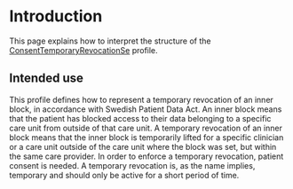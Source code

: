 # Introduction
This page explains how to interpret the structure of the [ConsentTemporaryRevocationSe](StructureDefinition-ConsentTemporaryRevocationSe.html) profile.

## Intended use
This profile defines how to represent a temporary revocation of an inner block, in accordance with Swedish Patient Data Act. An inner block means that the patient has blocked access to their data belonging to a specific care unit from outside of that care unit. A temporary revocation of an inner block means that the inner block is temporarily lifted for a specific clinician or a care unit outside of the care unit where the block was set, but within the same care provider. In order to enforce a temporary revocation, patient consent is needed. A temporary revocation is, as the name implies, temporary and should only be active for a short period of time.
